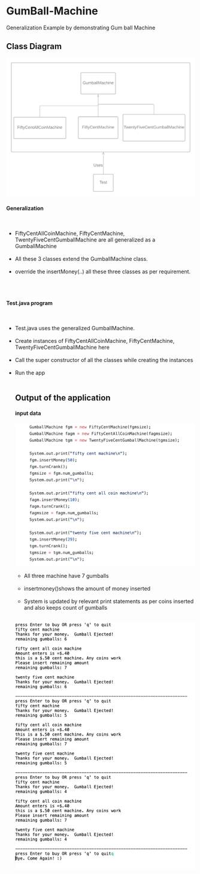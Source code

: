 # GumBall-Machine
Generalization Example by demonstrating Gum ball Machine

<h2>Class Diagram</h2>

![Screenshot](classdiagram.png)

<h4>Generalization</h4><br>
<ul>
  <li>FiftyCentAllCoinMachine, FiftyCentMachine, TwentyFiveCentGumballMachine are all generalized as a GumballMachine</li><br>
  <li>All these 3 classes extend the GumballMachine class.</li><br>
  <li>override the insertMoney(..) all these three classes as per requirement.</li><br>
  </ul><br>
  
  <h4>Test.java program</h4><br>
  <ul>
  <li> Test.java uses the generalized GumballMachine. </li><br>
  <li> Create instances of FiftyCentAllCoinMachine, FiftyCentMachine, TwentyFiveCentGumballMachine here </li><br>
  <li> Call the super constructor of all the classes while creating the instances </li><br>
  <li> Run the app </li><br>

<h2>Output of the application</h2>

<h4>input data</h4>

![Screenshot](input.png)

<ul>
  <li>All three machine have 7 gumballs</li><br>
  <li>insertmoney()shows the amount of money inserted</li><br>
  <li>System is updated by relevant print statements as per coins inserted and also keeps count of gumballs</li><br>
  </ul>



![Screenshot](output.png)



